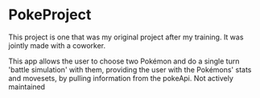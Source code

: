 # PokeProject

This project is one that was my original project after my training.  It was jointly made with a coworker.

This app allows the user to choose two Pokémon and do a single turn 'battle simulation' with them, providing the user with the Pokémons' stats and movesets, by pulling information from the pokeApi.  Not actively maintained
